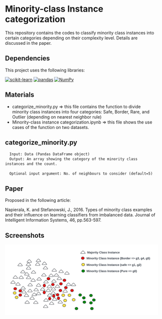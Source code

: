 
# Minority-class Instance categorization

This repository contains the codes to classify minority class instances into certain categories depending on their complexity level. Details are discussed in the paper.

## Dependencies

This project uses the following libraries:

[![scikit-learn](https://img.shields.io/badge/scikit--learn-1.3.1-orange?logo=scikit-learn)](https://scikit-learn.org/)
[![pandas](https://img.shields.io/badge/pandas-2.1.0-blue?logo=pandas)](https://pandas.pydata.org/)
[![NumPy](https://img.shields.io/badge/NumPy-1.26.0-blue?logo=numpy)](https://numpy.org/)

## Materials
* categorize_minority.py => this file contains the function to divide minority class instances into four categories: Safe, Border, Rare, and Outlier (depending on nearest neighbor rule)
* Minority-class instance categorization.ipynb => this file shows the use cases of the function on two datasets.





## categorize_minority.py


```
  Input: Data (Pandas DataFrame object)
  Output: An array showing the category of the minority class instances and the count.

  Optional input argument: No. of neighbours to consider (default=5)
```


## Paper

Proposed in the following article: 

Napierala, K. and Stefanowski, J., 2016. Types of minority class examples and their influence on learning classifiers from imbalanced data. Journal of Intelligent Information Systems, 46, pp.563-597.
## Screenshots

![App Screenshot](https://github.com/newaz-aa/Minority_class_categorization/blob/main/categorization.png)

